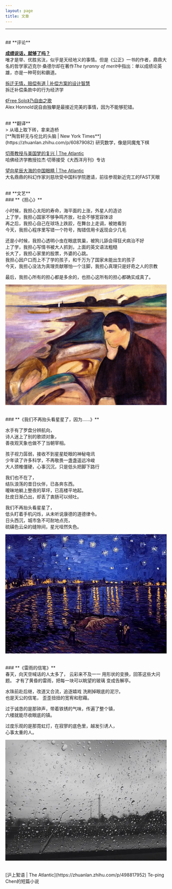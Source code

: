 ```yaml
---
layout: page
title: 文章
---
```

___

<br>
## **评论**
<br>

[**成绩说话，就够了吗？**](https://book.douban.com/review/13580965/)  
唯才是举、优胜劣汰，似乎是天经地义的事情。但是《公正》一书的作者，鼎鼎大名的哲学家迈克尔·桑德尔却在著作*The tyranny of merit*中指出：单以成绩论英雄，亦是一种苛刻和霸道。

[拆迁无情，赔偿有道 | 补偿方案的设计智慧](https://zhuanlan.zhihu.com/p/346351556)  
拆迁补偿条款中的行为经济学

[《Free Solo》乃自由之歌](https://movie.douban.com/review/10251139/)  
Alex Honnold说自由独攀是最接近完美的事情，因为不能够犯错。

<br>
## **翻译**
<br>
> 从墙上取下砖，拿来造桥

<br>
[**陶哲轩无与伦比的头脑 | New York Times**](https://zhuanlan.zhihu.com/p/60879082)  
研究数学，像是同魔鬼下棋

[切蒂教授与美国梦的复兴 | The Atlantic](https://zhuanlan.zhihu.com/p/156046113)  
哈佛经济学教授拉杰·切蒂接受《大西洋月刊》专访

[望向星辰大海的中国眼睛 | The Atlantic](https://zhuanlan.zhihu.com/p/38805430)  
大名鼎鼎的科幻作家刘慈欣受中国科学院邀请，前往参观新近完工的FAST天眼


<br>
## **文艺**

<br>
### **《担心》**
<br>

小时候，我担心太阳的寿命，海平面的上涨，外星人的造访  
上了学，我担心国家不够争鸣齐放，社会不够宽容体谅  
再之后，我担心自己在球场上跌跤，在舞台上走调，被她看到  
今天，我担心程序里写错一个符号，掏错信用卡返现会少几毛  

还是小时候，我担心透明小虫在眼底筑巢，被狗儿舔会得狂犬病治不好  
上了学，我担心写情书被大人抓到，上面的英文语法粗糙  
长大了，我担心家里的股票，外婆的心跳。  
我担心因户口而上不了学的孩子，和千万为了国家未能出生的孩子  
今天，我担心没法为真理贡献哪怕一个注脚，我担心真理只是好奇之人的宗教  

最后，我担心所有的担心都是多余的，也担心这所有的担心都确实成真了。 
 
![Melancholy by Edvard Munch](\assets\melancholy.png)

 
<br>
### **《我们不再抬头看星星了，因为……》**
<br>

水手有了罗盘分辨航向，  
诗人迷上了别的歌颂对象，  
善夜观天象也做不了当朝宰相。  

孩子视力孱弱，接收不到星星眨眼的神秘电讯  
少年读了许多科学，不再敬畏一盏盏遥远冷峻  
大人颈椎僵硬，心事沉沉，只是低头把脚下路行  

我们也不在了，  
结队浪荡的昔日伙伴，已各奔东西。  
暧昧地躺上整夜的草坪，已高楼平地起。  
肚皮日渐凸出，却丢了衷肠可以倾吐。  

我们不再抬头看星星了，  
低头盯着手机闪烁，从未听说康德的道德律令。  
日头西沉，城市急不可耐地点亮，  
硫磺色云朵的缝隙间，星光哑然失色。 

![隆河星夜](\assets\Rhone.png)

<br>
### **《雷雨的信笔》**  
<br>
春天，向天空喊话的人太多了，   
云彩来不及一一 用形状的变换，回答这些大问题。   
才有了黄昏的雷雨，把每一块可以眺望的玻璃 变成告解亭。 

水珠前赴后继，改道又合流，追逐嬉戏 洗刷掉眼底的泥泞。  
也是天公的信笔， 歪歪扭扭的宽宥和慰藉。  

过于诚恳的是那钟声，带着铁锈的气味，传遍了整个镇，   
六楼就能尽收眼底的镇。  

过度乐观的是那霓虹灯，在寂寥的底色里，越发引诱人，   
心事太重的人。  

![隆河星夜](\assets\rain.png)

<br>
[沪上絮语 | The Atlantic](https://zhuanlan.zhihu.com/p/498817952)  
Te-ping Chen的短篇小说 
 


